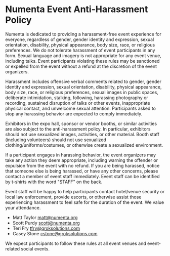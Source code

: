 Numenta Event Anti-Harassment Policy
====================================

Numenta is dedicated to providing a harassment-free event experience for everyone, regardless of gender, gender identity and expression, sexual orientation, disability, physical appearance, body size, race, or religious preferences. We do not tolerate harassment of event participants in any form. Sexual language and imagery is not appropriate for any event venue, including talks. Event participants violating these rules may be sanctioned or expelled from the event without a refund at the discretion of the event organizers.

Harassment includes offensive verbal comments related to gender, gender identity and expression, sexual orientation, disability, physical appearance, body size, race, or religious preferences, sexual images in public spaces, deliberate intimidation, stalking, following, harassing photography or recording, sustained disruption of talks or other events, inappropriate physical contact, and unwelcome sexual attention. Participants asked to stop any harassing behavior are expected to comply immediately.

Exhibitors in the expo hall, sponsor or vendor booths, or similar activities are also subject to the anti-harassment policy. In particular, exhibitors should not use sexualized images, activities, or other material. Booth staff (including volunteers) should not use sexualized clothing/uniforms/costumes, or otherwise create a sexualized environment.

If a participant engages in harassing behavior, the event organizers may take any action they deem appropriate, including warning the offender or expulsion from the event with no refund. If you are being harassed, notice that someone else is being harassed, or have any other concerns, please contact a member of event staff immediately. Event staff can be identified by t-shirts with the word "STAFF" on the back.

Event staff will be happy to help participants contact hotel/venue security or local law enforcement, provide escorts, or otherwise assist those experiencing harassment to feel safe for the duration of the event. We value your attendance.

- Matt Taylor <matt@numenta.org>
- Scott Purdy <scott@numenta.org>
- Teri Fry <tfry@groksolutions.com>
- Casey Stone <cstone@groksolutions.com>

We expect participants to follow these rules at all event venues and event-related social events.